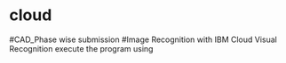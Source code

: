 # cloud
#CAD_Phase wise submission
#Image Recognition with IBM Cloud Visual Recognition
execute the program using 
